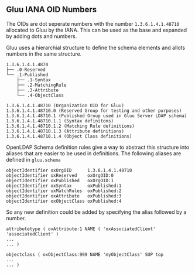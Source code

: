 ## Gluu IANA OID Numbers

The OIDs are dot seperate numbers with the number `1.3.6.1.4.1.48710` allocated to Gluu by the IANA. This can be used as the base and expanded by adding dots and numbers.

Gluu uses a hierarchial structure to define the schema elements and allots numbers in the same structure.
```
1.3.6.1.4.1.4870
├── .0-Reserved
└── .1-Published
    ├── .1-Syntax
    ├── .2-MatchingRule
    ├── .3-Attribute
    └── .4-ObjectClass

1.3.6.1.4.1.48710 (Organization OID for Gluu)
1.3.6.1.4.1.48710.0 (Reserved Group for testing and other purposes)
1.3.6.1.4.1.48710.1 (Published Group used in Gluu Server LDAP schema)
1.3.6.1.4.1.48710.1.1 (Syntax definitons)
1.3.6.1.4.1.48710.1.2 (Matching Rule definitions)
1.3.6.1.4.1.48710.1.3 (Attribute definitions)
1.3.6.1.4.1.48710.1.4 (Object Class definitions)
```

OpenLDAP Schema definition rules give a way to abstract this structure into aliases that are easier to be used in definitions. The following aliases are defined in `gluu.schema`

```
objectIdentifier oxOrgOID      1.3.6.1.4.1.48710
objectIdentifier oxReserved    oxOrgOID:0
objectIdentifier oxPublished   oxOrgOID:1
objectIdentifier oxSyntax      oxPublished:1
objectIdentifier oxMatchRules  oxPublished:2
objectIdentifier oxAttribute   oxPublished:3
objectIdentifier oxObjectClass oxPublished:4
```

So any new definition could be added by specifying the alias followed by a number.

```
attributetype ( oxAttribute:1 NAME ( 'oxAssociatedClient' 'associatedClient' )
...
... )

objectclass ( oxObjectClass:999 NAME 'myObjectClass' SUP top
...
... )
```
